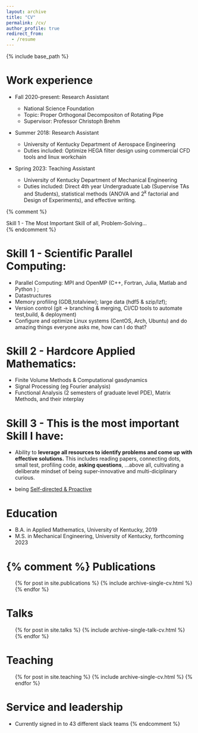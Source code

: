 ```yaml
---
layout: archive
title: "CV"
permalink: /cv/
author_profile: true
redirect_from:
  - /resume
---
```


{% include base_path %}

Work experience
======

* Fall 2020-present: Research Assistant
  * National Science Foundation
  * Topic: Proper Orthogonal Decompositon of Rotating Pipe
  * Supervisor: Professor Christoph Brehm

* Summer 2018: Research Assistant
  * University of Kentucky Department of Aerospace Engineering
  * Duties included: Optimize HEGA filter design using commercial CFD tools and linux workchain

* Spring 2023: Teaching Assistant
  * University of Kentucky Department of Mechanical Engineering
  * Duties included: Direct 4th year Undergraduate Lab (Supervise TAs and Students), statistical methods (ANOVA and $2^k$ factorial and Design of Experiments), and effective writing.


{% comment %}
<div class="alert-box">
  Skill 1 - The Most Important Skill of all, Problem-Solving...
</div>
{% endcomment %}

Skill 1 - Scientific Parallel Computing:
======

* Parallel Computing: MPI and OpenMP (C++, Fortran, Julia, Matlab and Python ) ;
* Datastructures 
* Memory profiling (GDB,totalview); large data (hdf5 & szip/lzf);
* Version control (git $\rightarrow$ branching & merging, CI/CD tools to automate test,build, & deployment)
* Configure and optimize Linux systems (CentOS, Arch, Ubuntu) and do amazing things everyone asks me, how can I do that?



Skill 2 - Hardcore Applied Mathematics:
======

  * Finite Volume Methods & Computational gasdynamics
  * Signal Processing (eg Fourier analysis)
  * Functional Analysis (2 semesters of graduate level PDE), Matrix Methods, and their interplay


Skill 3 - This is the most important Skill I have:
======

  *  Ability to <b>leverage all resources to identify problems and come up with effective solutions.</b> This includes reading papers, connecting dots, small test, profiling code, <b> asking questions</b>, ...above all, cultivating a deliberate mindset of being super-innovative and multi-diciplinary curious.

  * being <u>Self-directed & Proactive</u>

Education
======
* B.A. in Applied Mathematics, University of Kentucky, 2019
* M.S. in Mechanical Engineering, University of Kentucky, forthcoming 2023



{% comment %}
Publications
======
  <ul>{% for post in site.publications %}
    {% include archive-single-cv.html %}
  {% endfor %}</ul>
  
Talks
======
  <ul>{% for post in site.talks %}
    {% include archive-single-talk-cv.html %}
  {% endfor %}</ul>
  
Teaching
======
  <ul>{% for post in site.teaching %}
    {% include archive-single-cv.html %}
  {% endfor %}</ul>
  
Service and leadership
======
* Currently signed in to 43 different slack teams
{% endcomment %}
